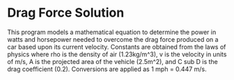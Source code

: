 # Drag Force Solution 

This program models a mathematical equation to determine the power in watts and horsepower needed to overcome the drag force produced on a car based upon its current velocity. Constants are obtained from the laws of physics where rho is the density of air (1.23kg/m^3), v is the velocity in units of m/s, A is the projected area of the vehicle (2.5m^2), and C sub D is the drag coefficient (0.2). Conversions are applied as 1 mph = 0.447 m/s. 